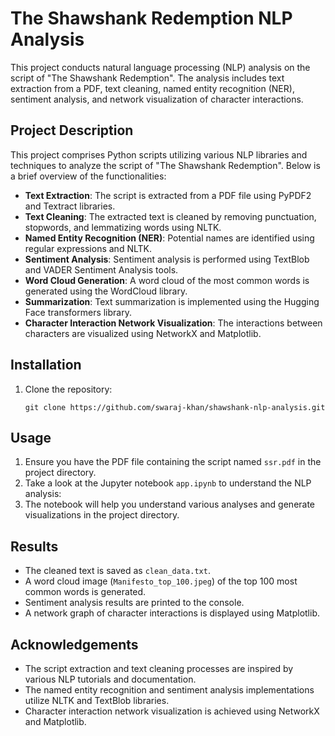 # The Shawshank Redemption NLP Analysis

This project conducts natural language processing (NLP) analysis on the script of "The Shawshank Redemption". The analysis includes text extraction from a PDF, text cleaning, named entity recognition (NER), sentiment analysis, and network visualization of character interactions.

## Project Description

This project comprises Python scripts utilizing various NLP libraries and techniques to analyze the script of "The Shawshank Redemption". Below is a brief overview of the functionalities:

- **Text Extraction**: The script is extracted from a PDF file using PyPDF2 and Textract libraries.
- **Text Cleaning**: The extracted text is cleaned by removing punctuation, stopwords, and lemmatizing words using NLTK.
- **Named Entity Recognition (NER)**: Potential names are identified using regular expressions and NLTK.
- **Sentiment Analysis**: Sentiment analysis is performed using TextBlob and VADER Sentiment Analysis tools.
- **Word Cloud Generation**: A word cloud of the most common words is generated using the WordCloud library.
- **Summarization**: Text summarization is implemented using the Hugging Face transformers library.
- **Character Interaction Network Visualization**: The interactions between characters are visualized using NetworkX and Matplotlib.

## Installation

1. Clone the repository:

    ```
    git clone https://github.com/swaraj-khan/shawshank-nlp-analysis.git
    ```

## Usage

1. Ensure you have the PDF file containing the script named `ssr.pdf` in the project directory.
2. Take a look at the Jupyter notebook `app.ipynb` to understand the NLP analysis:
3. The notebook will help you understand various analyses and generate visualizations in the project directory.

## Results

- The cleaned text is saved as `clean_data.txt`.
- A word cloud image (`Manifesto_top_100.jpeg`) of the top 100 most common words is generated.
- Sentiment analysis results are printed to the console.
- A network graph of character interactions is displayed using Matplotlib.

## Acknowledgements

- The script extraction and text cleaning processes are inspired by various NLP tutorials and documentation.
- The named entity recognition and sentiment analysis implementations utilize NLTK and TextBlob libraries.
- Character interaction network visualization is achieved using NetworkX and Matplotlib.
